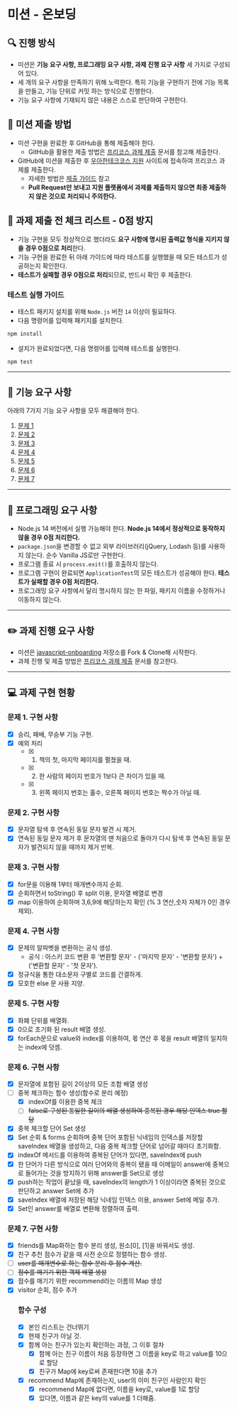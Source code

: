 # 미션 - 온보딩

## 🔍 진행 방식

- 미션은 **기능 요구 사항, 프로그래밍 요구 사항, 과제 진행 요구 사항** 세 가지로 구성되어 있다.
- 세 개의 요구 사항을 만족하기 위해 노력한다. 특히 기능을 구현하기 전에 기능 목록을 만들고, 기능 단위로 커밋 하는 방식으로 진행한다.
- 기능 요구 사항에 기재되지 않은 내용은 스스로 판단하여 구현한다.

## 📮 미션 제출 방법

- 미션 구현을 완료한 후 GitHub을 통해 제출해야 한다.
  - GitHub을 활용한 제출 방법은 [프리코스 과제 제출](https://github.com/woowacourse/woowacourse-docs/tree/master/precourse) 문서를 참고해
    제출한다.
- GitHub에 미션을 제출한 후 [우아한테크코스 지원](https://apply.techcourse.co.kr) 사이트에 접속하여 프리코스 과제를 제출한다.
  - 자세한 방법은 [제출 가이드](https://github.com/woowacourse/woowacourse-docs/tree/master/precourse#제출-가이드) 참고
  - **Pull Request만 보내고 지원 플랫폼에서 과제를 제출하지 않으면 최종 제출하지 않은 것으로 처리되니 주의한다.**

## 🚨 과제 제출 전 체크 리스트 - 0점 방지

- 기능 구현을 모두 정상적으로 했더라도 **요구 사항에 명시된 출력값 형식을 지키지 않을 경우 0점으로 처리**한다.
- 기능 구현을 완료한 뒤 아래 가이드에 따라 테스트를 실행했을 때 모든 테스트가 성공하는지 확인한다.
- **테스트가 실패할 경우 0점으로 처리**되므로, 반드시 확인 후 제출한다.

### 테스트 실행 가이드

- 테스트 패키지 설치를 위해 `Node.js` 버전 `14` 이상이 필요하다.
- 다음 명령어를 입력해 패키지를 설치한다.

```bash
npm install
```

- 설치가 완료되었다면, 다음 명령어를 입력해 테스트를 실행한다.

```bash
npm test
```

---

## 🚀 기능 요구 사항

아래의 7가지 기능 요구 사항을 모두 해결해야 한다.

1. [문제 1](docs/PROBLEM1.md)
2. [문제 2](docs/PROBLEM2.md)
3. [문제 3](docs/PROBLEM3.md)
4. [문제 4](docs/PROBLEM4.md)
5. [문제 5](docs/PROBLEM5.md)
6. [문제 6](docs/PROBLEM6.md)
7. [문제 7](docs/PROBLEM7.md)

---

## 🎯 프로그래밍 요구 사항

- Node.js 14 버전에서 실행 가능해야 한다. **Node.js 14에서 정상적으로 동작하지 않을 경우 0점 처리한다.**
- `package.json`을 변경할 수 없고 외부 라이브러리(jQuery, Lodash 등)를 사용하지 않는다. 순수 Vanilla JS로만 구현한다.
- 프로그램 종료 시 `process.exit()`를 호출하지 않는다.
- 프로그램 구현이 완료되면 `ApplicationTest`의 모든 테스트가 성공해야 한다. **테스트가 실패할 경우 0점 처리한다.**
- 프로그래밍 요구 사항에서 달리 명시하지 않는 한 파일, 패키지 이름을 수정하거나 이동하지 않는다.

---

## ✏️ 과제 진행 요구 사항

- 미션은 [javascript-onboarding](https://github.com/woowacourse-precourse/javascript-onboarding) 저장소를 Fork & Clone해 시작한다.
- 과제 진행 및 제출 방법은 [프리코스 과제 제출](https://github.com/woowacourse/woowacourse-docs/tree/master/precourse) 문서를 참고한다.

---

## 💻 과제 구현 현황

### 문제 1. 구현 사항

- [x] 승리, 패배, 무승부 기능 구현.
- [x] 예외 처리
  - [x] 1. 책의 첫, 마지막 페이지를 펼쳤을 때.
  - [x] 2. 한 사람의 페이지 번호가 1보다 큰 차이가 있을 때.
  - [x] 3. 왼쪽 페이지 번호는 홀수, 오른쪽 페이지 번호는 짝수가 아닐 때.

### 문제 2. 구현 사항

- [x] 문자열 탐색 후 연속된 동일 문자 발견 시 제거.
- [x] 연속된 동일 문자 제거 후 문자열의 맨 처음으로 돌아가 다시 탐색 후 연속된 동일 문자가 발견되지 않을 때까지 제거 반복.

### 문제 3. 구현 사항

- [x] for문을 이용해 1부터 매개변수까지 순회.
- [x] 순회하면서 toString() 후 split 이용, 문자열 배열로 변경
- [x] map 이용하여 순회하며 3,6,9에 해당하는지 확인 (% 3 연산,숫자 자체가 0인 경우 제외).

### 문제 4. 구현 사항

- [x] 문제의 알파벳을 변환하는 공식 생성.
  - 공식 : 아스키 코드 변환 후 '변환할 문자' - ('마지막 문자' - '변환할 문자') + ('변환할 문자' - '첫 문자').
- [x] 정규식을 통한 대소문자 구별로 코드를 간결하게.
- [x] 모호한 else 문 사용 지양.

### 문제 5. 구현 사항

- [x] 화폐 단위를 배열화.
- [x] 0으로 초기화 된 result 배열 생성.
- [x] forEach문으로 value와 index를 이용하여, 몫 연산 후 몫을 result 배열의 일치하는 index에 덧셈.

### 문제 6. 구현 사항

- [x] 문자열에 포함된 길이 2이상의 모든 조합 배열 생성
- [ ] 중복 체크하는 함수 생성(함수로 분리 예정)
  - [x] indexOf를 이용한 중복 체크
  - [ ] ~~false로 구성된 동일한 길이의 배열 생성하여 중복된 경우 해당 인덱스 true 할당~~
- [x] 중복 체크할 단어 Set 생성
- [x] Set 순회 & forms 순회하며 중복 단어 포함된 닉네임의 인덱스를 저장할 saveIndex 배열을 생성하고, 다음 중복 체크할 단어로 넘어갈 때마다 초기화함.
- [x] indexOf 메서드를 이용하여 중복된 단어가 있다면, saveIndex에 push
- [x] 한 단어가 다른 방식으로 여러 단어와의 중복이 됐을 때 이메일이 answer에 중복으로 들어가는 것을 방지하기 위해 answer를 Set으로 생성
- [x] push하는 작업이 끝났을 때, saveIndex의 length가 1 이상이라면 중복된 것으로 판단하고 answer Set에 추가
- [x] saveIndex 배열에 저장된 해당 닉네임 인덱스 이용, answer Set에 메일 추가.
- [x] Set인 answer를 배열로 변환해 정렬하여 출력.

### 문제 7. 구현 사항

- [x] friends를 Map화하는 함수 분리 생성, 원소[0], [1]을 바꿔서도 생성.
- [x] 친구 추천 점수가 같을 때 사전 순으로 정렬하는 함수 생성.
- [ ] ~~user를 매개변수로 하는 함수 분리 후 점수 계산.~~
- [ ] ~~점수를 매기기 위한 객체 배열 생성~~
- [x] 점수를 매기기 위한 recommend라는 이름의 Map 생성
- [x] visitor 순회, 점수 추가
  ### 함수 구성
  - [x] 본인 리스트는 건너뛰기
  - [x] 현재 친구가 아닐 것.
  - [x] 함께 아는 친구가 있는지 확인하는 과정, 그 이후 절차
    - [x] 함께 아는 친구 이름이 처음 등장하면 그 이름을 key로 하고 value를 10으로 할당
    - [x] 친구가 Map에 key로써 존재한다면 10을 추가
  - [x] recommend Map에 존재하는지, user의 이미 친구인 사람인지 확인
    - [x] recommend Map에 없다면, 이름을 key로, value를 1로 할당
    - [x] 있다면, 이름과 같은 key의 value를 1 더해줌.
